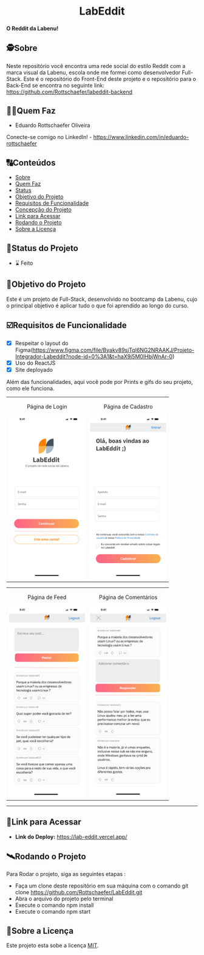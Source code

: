 

<h1 align="center">
     LabEddit
</h1>

<h4 align="left">
    O Reddit da Labenu! 
</h4>


##  🕵Sobre

Neste repositório você encontra uma rede social do estilo Reddit com a marca visual da Labenu, escola onde me formei como desenvolvedor Full-Stack. Este é o repositório do Front-End deste projeto e o repositório para o Back-End se encontra no seguinte link: https://github.com/Rottschaefer/labeddit-backend


##  👩🏾Quem Faz 

- Eduardo Rottschaefer Oliveira

Conecte-se comigo no LinkedIn! - https://www.linkedin.com/in/eduardo-rottschaefer

##  🔠Conteúdos

<!--ts-->
   * [Sobre](#sobre)
   * [Quem Faz](#-quem-faz)
   * [Status](#status)
   * [Objetivo do Projeto](#objetivo-do-projeto)
   * [Requisitos de Funcionalidade](#requisitos-de-funcionalidade)
   * [Concepção do Projeto](#concepcao-do-projeto)
   * [Link para Acessar](#link-para-acessar)
   * [Rodando o Projeto](#rodando-o-projeto)
   * [Sobre a Licença](#sobre-a-licença)
<!--te-->


##  🧭Status do Projeto

 - ⌛ Feito



##  🎯Objetivo do Projeto

Este é um projeto de Full-Stack, desenvolvido no bootcamp da Labenu, cujo o principal objetivo é aplicar tudo o que foi aprendido ao longo do curso.


## ☑️Requisitos de Funcionalidade

- [x] Respeitar o layout do Figma(https://www.figma.com/file/Byakv89sjTqI6NG2NRAAKJ/Projeto-Integrador-Labeddit?node-id=0%3A1&t=haX9j5M0lHbjWnAr-0)
- [x] Uso do ReactJS
- [x] Site deployado

Além das funcionalidades, aqui você pode por Prints e gifs do seu projeto, como ele funciona.

<table>
  <tr>
    <td align="center">
      <p align="center">Página de Login</p>
      <img src="./src/Assets/logInPage.png" alt="Página de Logi" width="200">
    </td>
    <td align="center">
      <p align="center">Página de Cadastro</p>
      <img src="./src/Assets/signUpPage.png" alt="Página de Cadastro" width="200">
    </td>
       </table>
       <table>
     <td align="center">
      <p align="center">Página de Feed</p>
      <img src="./src/Assets/FeedPage.png" alt="Página de Feed" width="200">
    </td>
    <td align="center">
      <p align="center">Página de Comentários</p>
      <img src="./src/Assets/CommentsPage.png" alt="Página de Comentários" width="200">
    </td>
  </tr>
</table>

---


## 🔗Link para Acessar

- **Link do Deploy:** https://lab-eddit.vercel.app/




## 🛰Rodando o Projeto

Para Rodar o projeto, siga as seguintes etapas :

- Faça um clone deste repositório em sua máquina com o comando git clone https://github.com/Rottschaefer/LabEddit.git
- Abra o arquivo do projeto pelo terminal
- Execute o comando npm install
- Execute o comando npm start


## 📝Sobre a Licença

Este projeto esta sobe a licença [MIT](./LICENSE).
